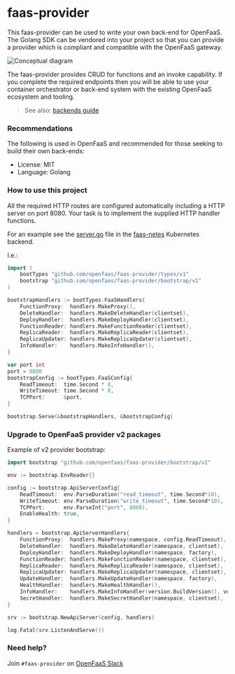 faas-provider
==============

This faas-provider can be used to write your own back-end for OpenFaaS. The Golang SDK can be vendored into your project so that you can provide a provider which is compliant and compatible with the OpenFaaS gateway.

![Conceptual diagram](docs/conceptual.png)

The faas-provider provides CRUD for functions and an invoke capability. If you complete the required endpoints then you will be able to use your container orchestrator or back-end system with the existing OpenFaaS ecosystem and tooling.

> See also: [backends guide](https://github.com/openfaas/faas/blob/master/guide/deprecated/backends.md)

### Recommendations

The following is used in OpenFaaS and recommended for those seeking to build their own back-ends:

* License: MIT
* Language: Golang 

### How to use this project

All the required HTTP routes are configured automatically including a HTTP server on port 8080. Your task is to implement the supplied HTTP handler functions.

For an example see the [server.go](https://github.com/openfaas/faas-netes/blob/master/server.go) file in the [faas-netes](https://github.com/openfaas/faas-netes) Kubernetes backend.

I.e.:

```go
import (
	bootTypes "github.com/openfaas/faas-provider/types/v1"
	bootstrap "github.com/openfaas/faas-provider/bootstrap/v1"
)

bootstrapHandlers := bootTypes.FaaSHandlers{
    FunctionProxy:  handlers.MakeProxy(),
    DeleteHandler:  handlers.MakeDeleteHandler(clientset),
    DeployHandler:  handlers.MakeDeployHandler(clientset),
    FunctionReader: handlers.MakeFunctionReader(clientset),
    ReplicaReader:  handlers.MakeReplicaReader(clientset),
    ReplicaUpdater: handlers.MakeReplicaUpdater(clientset),
    InfoHandler:    handlers.MakeInfoHandler(),
}

var port int
port = 8080
bootstrapConfig := bootTypes.FaaSConfig{
    ReadTimeout:  time.Second * 8,
    WriteTimeout: time.Second * 8,
    TCPPort:      &port,
}

bootstrap.Serve(&bootstrapHandlers, &bootstrapConfig)
```

### Upgrade to OpenFaaS provider v2 packages

Example of v2 provider bootstrap:

```go
import bootstrap "github.com/openfaas/faas-provider/bootstrap/v2"

env := bootstrap.EnvReader{}

config := bootstrap.ApiServerConfig{
	ReadTimeout:  env.ParseDuration("read_timeout", time.Second*10),
	WriteTimeout: env.ParseDuration("write_timeout", time.Second*10),
	TCPPort:      env.ParseInt("port", 8080),
	EnableHealth: true,
}

handlers = bootstrap.ApiServerHandlers{
	FunctionProxy:  handlers.MakeProxy(namespace, config.ReadTimeout),
	DeleteHandler:  handlers.MakeDeleteHandler(namespace, clientset),
	DeployHandler:  handlers.MakeDeployHandler(namespace, factory),
	FunctionReader: handlers.MakeFunctionReader(namespace, clientset),
	ReplicaReader:  handlers.MakeReplicaReader(namespace, clientset),
	ReplicaUpdater: handlers.MakeReplicaUpdater(namespace, clientset),
	UpdateHandler:  handlers.MakeUpdateHandler(namespace, factory),
	HealthHandler:  handlers.MakeHealthHandler(),
	InfoHandler:    handlers.MakeInfoHandler(version.BuildVersion(), version.GitCommit),
	SecretHandler:  handlers.MakeSecretHandler(namespace, clientset),
}

srv := bootstrap.NewApiServer(config, handlers)

log.Fatal(srv.ListenAndServe())
```

### Need help?

Join `#faas-provider` on [OpenFaaS Slack](https://docs.openfaas.com/community/)
